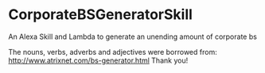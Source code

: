 # CorporateBSGeneratorSkill
An Alexa Skill and Lambda to generate an unending amount of corporate bs

The nouns, verbs, adverbs and adjectives were borrowed from:
http://www.atrixnet.com/bs-generator.html
Thank you!
